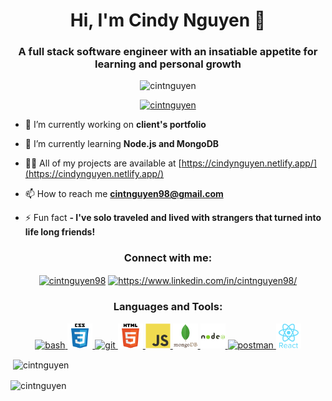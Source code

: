<h1 align="center">Hi, I'm Cindy Nguyen 👋</h1>
<h3 align="center">A full stack software engineer with an insatiable appetite for learning and personal growth</h3>

<p align="center"> <img src="https://komarev.com/ghpvc/?username=cintnguyen&label=Profile%20views&color=0e75b6&style=flat" alt="cintnguyen" /> </p>

<p align="center"> <a href="https://github.com/ryo-ma/github-profile-trophy"><img src="https://github-profile-trophy.vercel.app/?username=cintnguyen" alt="cintnguyen" /></a> </p>

- 🔭 I’m currently working on **client's portfolio**

- 🌱 I’m currently learning **Node.js and MongoDB**

<!-- - 👯 I’m looking to collaborate on **-** -->

<!-- - 🤝 I’m looking for help with **-** -->

- 👨‍💻 All of my projects are available at [https://cindynguyen.netlify.app/](https://cindynguyen.netlify.app/)

<!-- - 💬 Ask me about **-** -->

- 📫 How to reach me **cintnguyen98@gmail.com**

<!-- - 📄 Know about my experiences [-](-) -->

- ⚡ Fun fact **- I've solo traveled and lived with strangers that turned into life long friends!**

<h3 align="center">Connect with me:</h3>
<p align="center">
<a href="https://twitter.com/cintnguyen98" target="blank"><img align="center" src="https://raw.githubusercontent.com/rahuldkjain/github-profile-readme-generator/master/src/images/icons/Social/twitter.svg" alt="cintnguyen98" height="30" width="40" /></a>
<a href="https://linkedin.com/in/https://www.linkedin.com/in/cintnguyen98/" target="blank"><img align="center" src="https://raw.githubusercontent.com/rahuldkjain/github-profile-readme-generator/master/src/images/icons/Social/linked-in-alt.svg" alt="https://www.linkedin.com/in/cintnguyen98/" height="30" width="40" /></a>
</p>

<h3 align="center">Languages and Tools:</h3>
<p align="center"> <a href="https://www.gnu.org/software/bash/" target="_blank" rel="noreferrer"> <img src="https://www.vectorlogo.zone/logos/gnu_bash/gnu_bash-icon.svg" alt="bash" width="40" height="40"/> </a> <a href="https://www.w3schools.com/css/" target="_blank" rel="noreferrer"> <img src="https://raw.githubusercontent.com/devicons/devicon/master/icons/css3/css3-original-wordmark.svg" alt="css3" width="40" height="40"/> </a> <a href="https://git-scm.com/" target="_blank" rel="noreferrer"> <img src="https://www.vectorlogo.zone/logos/git-scm/git-scm-icon.svg" alt="git" width="40" height="40"/> </a> <a href="https://www.w3.org/html/" target="_blank" rel="noreferrer"> <img src="https://raw.githubusercontent.com/devicons/devicon/master/icons/html5/html5-original-wordmark.svg" alt="html5" width="40" height="40"/> </a> <a href="https://developer.mozilla.org/en-US/docs/Web/JavaScript" target="_blank" rel="noreferrer"> <img src="https://raw.githubusercontent.com/devicons/devicon/master/icons/javascript/javascript-original.svg" alt="javascript" width="40" height="40"/> </a> <a href="https://www.mongodb.com/" target="_blank" rel="noreferrer"> <img src="https://raw.githubusercontent.com/devicons/devicon/master/icons/mongodb/mongodb-original-wordmark.svg" alt="mongodb" width="40" height="40"/> </a> <a href="https://nodejs.org" target="_blank" rel="noreferrer"> <img src="https://raw.githubusercontent.com/devicons/devicon/master/icons/nodejs/nodejs-original-wordmark.svg" alt="nodejs" width="40" height="40"/> </a> <a href="https://postman.com" target="_blank" rel="noreferrer"> <img src="https://www.vectorlogo.zone/logos/getpostman/getpostman-icon.svg" alt="postman" width="40" height="40"/> </a> <a href="https://reactjs.org/" target="_blank" rel="noreferrer"> <img src="https://raw.githubusercontent.com/devicons/devicon/master/icons/react/react-original-wordmark.svg" alt="react" width="40" height="40"/> </a> </p>


<p>&nbsp;<img align="center" src="https://github-readme-stats.vercel.app/api?username=cintnguyen&show_icons=true&locale=en" alt="cintnguyen" /></p>

<p><img align="center" src="https://github-readme-streak-stats.herokuapp.com/?user=cintnguyen&" alt="cintnguyen" /></p>




<!--
### Hi there 👋
**cintnguyen/cintnguyen** is a ✨ _special_ ✨ repository because its `README.md` (this file) appears on your GitHub profile.

Here are some ideas to get you started:

- 🔭 I’m currently working on ...
- 🌱 I’m currently learning ...
- 👯 I’m looking to collaborate on ...
- 🤔 I’m looking for help with ...
- 💬 Ask me about ...
- 📫 How to reach me: ...
- 😄 Pronouns: ...
- ⚡ Fun fact: ...
-->
